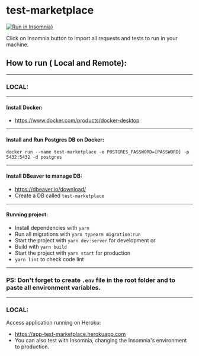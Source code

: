 # test-marketplace

[![Run in Insomnia}](https://insomnia.rest/images/run.svg)](https://insomnia.rest/run/?label=TEST-Marketplace&uri=https://github.com/raulrr88/test-marketplace/blob/master/Insomnia_test_marketplace.json?token=AB6AVBVOVTL2RH5TCT6QA5DAJ3FLS)

Click on Insomnia button to import all requests and tests to run in your machine.

## How to run ( Local and Remote):

----
### LOCAL:
----
#### Install Docker:
- https://www.docker.com/products/docker-desktop
----
#### Install and Run Postgres DB on Docker:
```
docker run --name test-marketplace -e POSTGRES_PASSWORD=[PASSWORD] -p 5432:5432 -d postgres
```
----
#### Install DBeaver to manage DB:
- https://dbeaver.io/download/
- Create a DB called `test-marketplace`
----
#### Running project:
- Install dependencies with `yarn`
- Run all migrations with `yarn typeorm migration:run`
- Start the project with `yarn dev:server` for development
or
- Build with `yarn build`
- Start the project with `yarn start` for production
- `yarn lint` to check code lint

----
### PS: Don't forget to create `.env` file in the root folder and to paste all environment variables.

----
### LOCAL:
Access application running on Heroku:
- https://app-test-marketplace.herokuapp.com
- You can also test with Insomnia, changing the Insomnia's environment to production.
